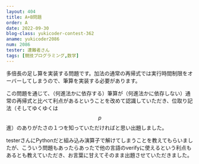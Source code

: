 ```yaml
---
layout: 404
title: A+B問題
order: A
date: 2022-09-30
blog-class: yukicoder-contest-362
aname: yukicoder2086
num: 2086
tester: 遭難者さん
tags: [競技プログラミング,数学]
---
```


多倍長の足し算を実装する問題です。加法の通常の再帰式では実行時間制限をオーバーしてしまうので、筆算を実装する必要があります。

この問題を通じて、（何進法かに依存する）筆算が（何進法かに依存しない）通常の再帰式と比べて利点があるということを改めて認識していただき、位取り記法（そしてゆくゆくは$$p$$進）のありがたさの１つを知っていただければと思い出題しました。

testerさんにPythonだと組み込み演算子で解けてしまうことを教えてもらいましたが、こういう問題もあったらあったで他の言語のverifyに使えるという利点もあるとも教えていただき、お言葉に甘えてそのまま出題させていただきました。
